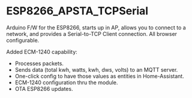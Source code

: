# ESP8266_APSTA_TCPSerial

Arduino F/W for the ESP8266, starts up in AP, allows you to connect to a network, and provides a Serial-to-TCP Client connection.  All browser configurable.

Added ECM-1240 capability:

- Processes packets.
- Sends data (total kwh, watts, kwh, dws, volts) to an MQTT server.
- One-click config to have those values as entities in Home-Assistant.
- ECM-1240 configuration thru the module.
- OTA ESP8266 updates.
